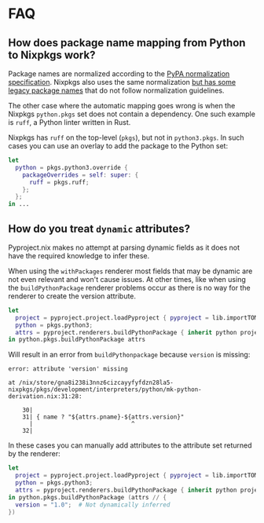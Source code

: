 # FAQ

## How does package name mapping from Python to Nixpkgs work?

Package names are normalized according to the [PyPA normalization specification](https://packaging.python.org/en/latest/specifications/name-normalization/#normalization).
Nixpkgs also uses the same normalization [but has some legacy package names](https://github.com/NixOS/nixpkgs/issues/245383) that do not follow normalization guidelines.

The other case where the automatic mapping goes wrong is when the Nixpkgs `python.pkgs` set does not contain a dependency.
One such example is `ruff`, a Python linter written in Rust.

Nixpkgs has `ruff` on the top-level (`pkgs`), but not in `python3.pkgs`.
In such cases you can use an overlay to add the package to the Python set:

```nix
let
  python = pkgs.python3.override {
    packageOverrides = self: super: {
      ruff = pkgs.ruff;
    };
  };
in ...
```

## How do you treat `dynamic` attributes?

Pyproject.nix makes no attempt at parsing dynamic fields as it does not have the required knowledge to infer these.

When using the `withPackages` renderer most fields that may be dynamic are not even relevant and won't cause issues.
At other times, like when using the `buildPythonPackage` renderer problems occur as there is no way for the renderer to create the version attribute.

```nix
let
  project = pyproject.project.loadPyproject { pyproject = lib.importTOML ./pyproject.toml; };
  python = pkgs.python3;
  attrs = pyproject.renderers.buildPythonPackage { inherit python project; };
in python.pkgs.buildPythonPackage attrs
```

Will result in an error from `buildPythonpackage` because `version` is missing:

```
error: attribute 'version' missing

at /nix/store/gna8i238i3nnz6cizcayyfyfdzn28la5-nixpkgs/pkgs/development/interpreters/python/mk-python-derivation.nix:31:28:

    30|
    31| { name ? "${attrs.pname}-${attrs.version}"
      |                            ^
    32|
```

In these cases you can manually add attributes to the attribute set returned by the renderer:

```nix
let
  project = pyproject.project.loadPyproject { pyproject = lib.importTOML ./pyproject.toml; };
  python = pkgs.python3;
  attrs = pyproject.renderers.buildPythonPackage { inherit python project; };
in python.pkgs.buildPythonPackage (attrs // {
  version = "1.0";  # Not dynamically inferred
})
```
